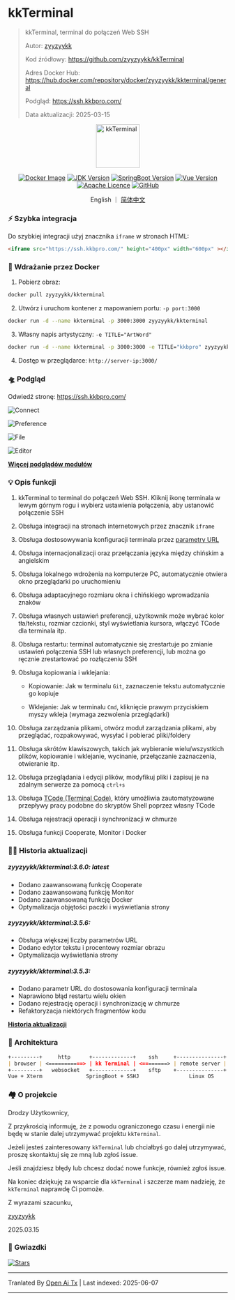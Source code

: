 # kkTerminal

> kkTerminal, terminal do połączeń Web SSH
>
> Autor: [zyyzyykk](https://github.com/zyyzyykk/)
>
> Kod źródłowy: https://github.com/zyyzyykk/kkTerminal
>
> Adres Docker Hub: https://hub.docker.com/repository/docker/zyyzyykk/kkterminal/general
>
> Podgląd: https://ssh.kkbpro.com/
>
> Data aktualizacji: 2025-03-15
>

<p align="center"><a href="https://ssh.kkbpro.com/" target="_blank" rel="noopener noreferrer"><img width="100" src="https://kkbapps.oss-cn-shanghai.aliyuncs.com/logo/terminal.png" alt="kkTerminal"></a></p>

<p align="center">
  <a href="https://hub.docker.com/repository/docker/zyyzyykk/kkterminal/general"><img src="https://img.shields.io/docker/pulls/zyyzyykk/kkterminal?logo=docker" alt="Docker Image"></a>
  <a href="https://www.oracle.com/cn/java/technologies/downloads/#java8-windows"><img src="https://img.shields.io/badge/jdk-1.8-orange?logo=openjdk&logoColor=%23e3731c" alt="JDK Version"></a>
  <a href="https://spring.io/projects/spring-boot"><img src="https://img.shields.io/badge/springboot-2.7.15-green?color=6db33f&logo=springboot" alt="SpringBoot Version"></a>
  <a href="https://cn.vuejs.org/"><img src="https://img.shields.io/badge/vue-3.x-green?color=42b883&logo=vue.js" alt="Vue Version"></a>
  <a href="https://www.apache.org/licenses/"><img src="https://img.shields.io/badge/licence-Apache-red?logo=apache&logoColor=%23D22128" alt="Apache Licence"></a>
  <a href="https://github.com/zyyzyykk/kkTerminal"><img src="https://img.shields.io/github/stars/zyyzyykk/kkterminal" alt="GitHub"></a>
</p>
<p align="center">English ｜ <a href="https://raw.githubusercontent.com/zyyzyykk/kkTerminal/master/doc/zh_CN/README.md" >简体中文</a></p>

### ⚡ Szybka integracja

Do szybkiej integracji użyj znacznika `iframe` w stronach HTML:

```html
<iframe src="https://ssh.kkbpro.com/" height="400px" width="600px" ></iframe>
```

### 🐳 Wdrażanie przez Docker

1. Pobierz obraz:

```bash
docker pull zyyzyykk/kkterminal
```

2. Utwórz i uruchom kontener z mapowaniem portu: `-p port:3000`

```bash
docker run -d --name kkterminal -p 3000:3000 zyyzyykk/kkterminal
```

3. Własny napis artystyczny: `-e TITLE="ArtWord"`

```bash
docker run -d --name kkterminal -p 3000:3000 -e TITLE="kkbpro" zyyzyykk/kkterminal
```

4. Dostęp w przeglądarce: `http://server-ip:3000/`

### 🛸 Podgląd

Odwiedź stronę: https://ssh.kkbpro.com/

![Connect](https://kkbapps.oss-cn-shanghai.aliyuncs.com/terminal/3.6.0/en/Connect.png)

![Preference](https://kkbapps.oss-cn-shanghai.aliyuncs.com/terminal/3.6.0/en/Preference.png)

![File](https://kkbapps.oss-cn-shanghai.aliyuncs.com/terminal/3.6.0/en/File.png)

![Editor](https://kkbapps.oss-cn-shanghai.aliyuncs.com/terminal/3.6.0/en/Editor.png)

[**Więcej podglądów modułów**](https://raw.githubusercontent.com/zyyzyykk/kkTerminal/master/doc/en_US/MODULE.md)

### 💡 Opis funkcji

1. kkTerminal to terminal do połączeń Web SSH. Kliknij ikonę terminala w lewym górnym rogu i wybierz ustawienia połączenia, aby ustanowić połączenie SSH

2. Obsługa integracji na stronach internetowych przez znacznik `iframe`

3. Obsługa dostosowywania konfiguracji terminala przez [parametry URL](https://raw.githubusercontent.com/zyyzyykk/kkTerminal/master/doc/en_US/PARAMS.md)

4. Obsługa internacjonalizacji oraz przełączania języka między chińskim a angielskim

5. Obsługa lokalnego wdrożenia na komputerze PC, automatycznie otwiera okno przeglądarki po uruchomieniu

6. Obsługa adaptacyjnego rozmiaru okna i chińskiego wprowadzania znaków

7. Obsługa własnych ustawień preferencji, użytkownik może wybrać kolor tła/tekstu, rozmiar czcionki, styl wyświetlania kursora, włączyć TCode dla terminala itp.

8. Obsługa restartu: terminal automatycznie się zrestartuje po zmianie ustawień połączenia SSH lub własnych preferencji, lub można go ręcznie zrestartować po rozłączeniu SSH

9. Obsługa kopiowania i wklejania:

   - Kopiowanie: Jak w terminalu `Git`, zaznaczenie tekstu automatycznie go kopiuje

   - Wklejanie: Jak w terminalu `Cmd`, kliknięcie prawym przyciskiem myszy wkleja (wymaga zezwolenia przeglądarki)


9. Obsługa zarządzania plikami, otwórz moduł zarządzania plikami, aby przeglądać, rozpakowywać, wysyłać i pobierać pliki/foldery

10. Obsługa skrótów klawiszowych, takich jak wybieranie wielu/wszystkich plików, kopiowanie i wklejanie, wycinanie, przełączanie zaznaczenia, otwieranie itp.

11. Obsługa przeglądania i edycji plików, modyfikuj pliki i zapisuj je na zdalnym serwerze za pomocą `ctrl+s`

12. Obsługa [TCode (Terminal Code)](https://raw.githubusercontent.com/zyyzyykk/kkTerminal/master/doc/en_US/TCODE.md), który umożliwia zautomatyzowane przepływy pracy podobne do skryptów Shell poprzez własny TCode

13. Obsługa rejestracji operacji i synchronizacji w chmurze

14. Obsługa funkcji Cooperate, Monitor i Docker

### 👨‍💻 Historia aktualizacji

##### zyyzyykk/kkterminal:3.6.0: latest

- Dodano zaawansowaną funkcję Cooperate
- Dodano zaawansowaną funkcję Monitor
- Dodano zaawansowaną funkcję Docker
- Optymalizacja objętości paczki i wyświetlania strony

##### zyyzyykk/kkterminal:3.5.6: 

- Obsługa większej liczby parametrów URL
- Dodano edytor tekstu i procentowy rozmiar obrazu
- Optymalizacja wyświetlania strony

##### zyyzyykk/kkterminal:3.5.3: 

- Dodano parametr URL do dostosowania konfiguracji terminala
- Naprawiono błąd restartu wielu okien
- Dodano rejestrację operacji i synchronizację w chmurze
- Refaktoryzacja niektórych fragmentów kodu

[**Historia aktualizacji**](https://raw.githubusercontent.com/zyyzyykk/kkTerminal/master/doc/en_US/UPDATE.md)

### 🧬 Architektura

```markdown
+---------+     http      +-------------+    ssh     +---------------+
| browser | <===========> | kk Terminal | <========> | remote server |
+---------+   websocket   +-------------+    sftp    +---------------+
Vue + Xterm              SpringBoot + SSHJ                Linux OS    
```

### 🏘️ O projekcie

Drodzy Użytkownicy,

Z przykrością informuję, że z powodu ograniczonego czasu i energii nie będę w stanie dalej utrzymywać projektu `kkTerminal`.

Jeżeli jesteś zainteresowany `kkTerminal` lub chciałbyś go dalej utrzymywać, proszę skontaktuj się ze mną lub zgłoś issue.

Jeśli znajdziesz błędy lub chcesz dodać nowe funkcje, również zgłoś issue.

Na koniec dziękuję za wsparcie dla `kkTerminal` i szczerze mam nadzieję, że `kkTerminal` naprawdę Ci pomoże.

Z wyrazami szacunku,

[zyyzyykk](https://github.com/zyyzyykk/)

2025.03.15

### 🌟 Gwiazdki

[![Stars](https://starchart.cc/zyyzyykk/kkTerminal.svg?variant=adaptive)](https://starchart.cc/zyyzyykk/kkTerminal)

---

Tranlated By [Open Ai Tx](https://github.com/OpenAiTx/OpenAiTx) | Last indexed: 2025-06-07

---
